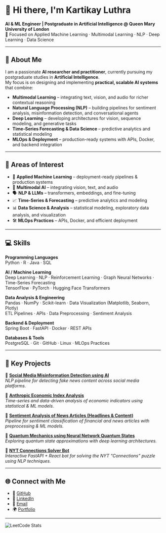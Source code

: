 # 👋 Hi there, I'm Kartikay Luthra  

**AI & ML Engineer | Postgraduate in Artificial Intelligence @ Queen Mary University of London**  
🔭 Focused on Applied Machine Learning · Multimodal Learning · NLP · Deep Learning · Data Science  

---

## 🧠 About Me  
I am a passionate **AI researcher and practitioner**, currently pursuing my postgraduate studies in **Artificial Intelligence**.  
My focus is on designing and implementing **practical, scalable AI systems** that combine:  

- **Multimodal Learning** – integrating text, vision, and audio for richer contextual reasoning  
- **Natural Language Processing (NLP)** – building pipelines for sentiment analysis, misinformation detection, and conversational agents  
- **Deep Learning** – developing architectures for vision, sequence modeling, and generative tasks  
- **Time-Series Forecasting & Data Science** – predictive analytics and statistical modeling  
- **MLOps & Deployment** – production-ready systems with APIs, Docker, and backend integration  

---

## 🚀 Areas of Interest  
- 🤖 **Applied Machine Learning** – deployment-ready pipelines & production systems  
- 🎥 **Multimodal AI** – integrating vision, text, and audio  
- 🗣️ **NLP & LLMs** – transformers, embeddings, and fine-tuning  
- 📈 **Time-Series & Forecasting** – predictive analytics and modeling  
- 📊 **Data Science & Analysis** – statistical modeling, exploratory data analysis, and visualization  
- 🛠️ **MLOps Practices** – APIs, Docker, and efficient deployment  

---

## 💻 Skills  

**Programming Languages**  
Python · R · Java · SQL  

**AI / Machine Learning**  
Deep Learning · NLP · Reinforcement Learning · Graph Neural Networks · Time-Series Forecasting  
TensorFlow · PyTorch · Hugging Face Transformers  

**Data Analysis & Engineering**  
Pandas · NumPy · Scikit-learn · Data Visualization (Matplotlib, Seaborn, Plotly)  
ETL Pipelines · APIs · Data Preprocessing · Sentiment Analysis  

**Backend & Deployment**  
Spring Boot · FastAPI · Docker · REST APIs  

**Databases & Tools**  
PostgreSQL · Git · GitHub · Linux · MLOps Practices  

---

## 📂 Key Projects  

🔹 [**Social Media Misinformation Detection using AI**](https://github.com/kartikxx07/Social-Media-Misinformation-Detection-using-AI)  
*NLP pipeline for detecting fake news content across social media platforms.*  

🔹 [**Anthropic Economic Index Analysis**](https://github.com/kartikxx07/Anthropic-Economic-Index-Analysis)  
*Time-series and data-driven analysis of economic indicators using statistical & ML models.*  

🔹 [**Sentiment Analysis of News Articles (Headlines & Content)**](https://github.com/kartikxx07/Sentiment-Analysis-of-News-Articles-headlines-and-content-)  
*Pipeline for sentiment classification of financial and news articles with preprocessing & ML models.*  

🔹 [**Quantum Mechanics using Neural Network Quantum States**](https://github.com/kartikxx07/Quantum-mechanics-using-Neural-Network-Quantum-States)  
*Exploring quantum state approximations with deep learning architectures.*  

🔹 [**NYT Connections Solver Bot**](https://github.com/kartikxx07/NYT-Connections-Solver-Bot-)  
*Interactive FastAPI + React bot for solving the NYT “Connections” puzzle using NLP techniques.*  

---

## 🌐 Connect with Me  
- 🔗 [GitHub](https://github.com/kartikxx07)  
- 💼 [LinkedIn](https://www.linkedin.com/in/kartikay-luthra-656592229/)  
- 📧 [Email](kartikluthra2020@gmail.com)  
- 🌍 [Portfolio](https://kartikayluthra.vercel.app/)  

---
![LeetCode Stats](https://www.readmecodegen.com/api/leetcode-stats/kartikayluthra97)
